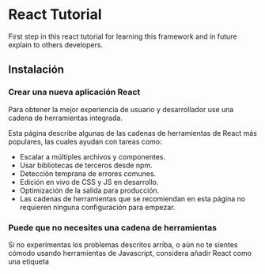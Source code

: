 # React Tutorial

First step in this react tutorial for learning this framework and in future explain to others developers.

## Instalación

### Crear una nueva aplicación React
Para obtener la mejor experiencia de usuario y desarrollador use una cadena de herramientas integrada.

Esta página describe algunas de las cadenas de herramientas de React más populares, las cuales ayudan con tareas como:

- Escalar a múltiples archivos y componentes.
- Usar bibliotecas de terceros desde npm.
- Detección temprana de errores comunes.
- Edición en vivo de CSS y JS en desarrollo.
- Optimización de la salida para producción.
- Las cadenas de herramientas que se recomiendan en esta página no requieren ninguna configuración para empezar.

### Puede que no necesites una cadena de herramientas
Si no experimentas los problemas descritos arriba, o aún no te sientes cómodo usando herramientas de Javascript, considera añadir React como una etiqueta <script> en una página HTML, opcionalmente con JSX.

Esta es también la manera más fácil de integrar React en un sitio web existente. Siempre puedes añadir una cadena de herramientas más grande si lo consideras útil!

### Cadenas de herramientas recomendadas
El equipo de React principalmente recomienda las siguientes soluciones:

- Si estás aprendiendo React o creando una nueva aplicación de página única, usa Create React App.
- Si estás construyendo un sitio web renderizado en servidor con Node.js, prueba Next.js.
- Si estás construyendo un sitio web orientado a contenido estático, prueba Gatsby.
- Si estás construyendo una biblioteca de componentes o integrando una base de código existente, prueba Cadenas de Herramientas más Flexibles.

### Create React App
Create React App es un ambiente cómodo para aprender React, y es la mejor manera de comenzar a construir una nueva aplicación de página única usando React.

Create React App configura tu ambiente de desarrollo de forma que puedas usar las últimas características de Javascript, brindando una buena experiencia de desarrollo, y optimizando tu aplicación para producción. Necesitarás tener Node >= 14.0.0 y npm >= 5.6 instalados en tu máquina. Para crear un proyecto ejecuta:

npx create-react-app my-app
cd my-app
npm start

### Nota

En la primera línea npx no es un error de escritura: Es una herramienta de ejecución de paquetes que viene con npm 5.2+.

Create React App no se encarga de la lógica de backend o de bases de datos; tan solo crea un flujo de construcción para frontend, de manera que lo puedes usar con cualquier backend. Para ello internamente usa Babel y webpack, pero no necesitas saber nada de estas herramientas para usar Create React App.

Cuando estés listo para desplegar a producción, ejecuta npm run build lo cual crea una compilación optimizada de tu aplicación en el directorio build. Puedes aprender más acerca de Create React App en su archivo README y en la Guía del Usuario.

### Next.js
Next.js es un framework popular y ligero para aplicaciones estáticas y renderizadas en servidor construidas con React. Integra soluciones de estilo y enrutamiento y asume que estás usando Node.js como ambiente de servidor.

Aprende Next.js de su guía oficial.

### Gatsby
Gatsby es la mejor manera de crear sitios web estáticos usando React. Te permite usar componentes React, pero genera HTML y CSS pre-renderizado para garantizar el tiempo de carga más rápido.

Aprende Gatsby de su guía oficial y de la galería de kits de inicio.

### Cadenas de herramientas más flexibles
Las siguientes cadenas de herramientas ofrecen más opciones y flexibilidad. Las recomendamos para los usuarios con más experiencia:

- Neutrino combina el poder de webpack con la simplicidad de los presets (configuraciones preempaquetadas), e incluye presets para aplicaciones React y componentes React.
- Nx es un conjunto de herramientas para el desarrollo full-stack en monorepos, con compatibilidad incluida con React, Next.js, Express, y más.
- Parcel es un empaquetador de aplicaciones web rápido y de cero configuración que funciona con React.
- Razzle es un framework de renderizado en servidor que no requiere ninguna configuración, pero ofrece más flexibilidad que Next.js.

## Creando una cadena de herramientas desde cero
Una cadena de herramientas para construir Javascript generalmente consiste de:

- Un gestor de paquetes como Yarn o npm. Este te permite aprovechar el vasto ecosistema de paquetes de terceros, e instalarlos o actualizarlos de una manera fácil.
- Un empaquetador como webpack o Parcel. Este te permite escribir código modular y empaquetarlo junto en paquetes más pequeños que optimizan el tiempo de carga.
- Un compilador como Babel. Este te permite escribir Javascript moderno que aún así funciona en navegadores más antiguos.
- Si prefieres configurar tu propia cadena de herramientas JavaScript desde cero, chequea esta guía que recrea parte de la funcionalidad de Create React App.

No te olvides de asegurarte que tu cadena de herramientas esté configurada apropiadamente para producción.
